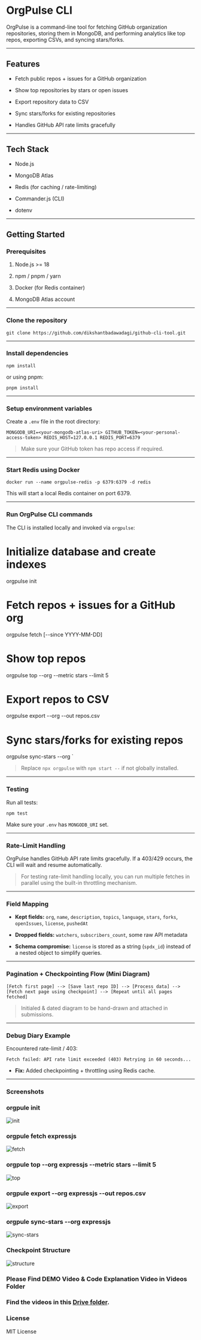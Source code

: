 OrgPulse CLI
============

OrgPulse is a command-line tool for fetching GitHub organization repositories, storing them in MongoDB, and performing analytics like top repos, exporting CSVs, and syncing stars/forks.

* * * * *

**Features**
------------

-   Fetch public repos + issues for a GitHub organization

-   Show top repositories by stars or open issues

-   Export repository data to CSV

-   Sync stars/forks for existing repositories

-   Handles GitHub API rate limits gracefully

* * * * *

**Tech Stack**
--------------

-   Node.js

-   MongoDB Atlas

-   Redis (for caching / rate-limiting)

-   Commander.js (CLI)

-   dotenv

* * * * *

**Getting Started**
-------------------

### **Prerequisites**

1.  Node.js >= 18

2.  npm / pnpm / yarn

3.  Docker (for Redis container)

4.  MongoDB Atlas account

* * * * *

### **Clone the repository**

`git clone https://github.com/dikshantbadawadagi/github-cli-tool.git`

* * * * *

### **Install dependencies**

`npm install`

or using pnpm:

`pnpm install`

* * * * *

### **Setup environment variables**

Create a `.env` file in the root directory:

`MONGODB_URI=<your-mongodb-atlas-uri>
GITHUB_TOKEN=<your-personal-access-token>
REDIS_HOST=127.0.0.1
REDIS_PORT=6379`

> Make sure your GitHub token has repo access if required.

* * * * *

### **Start Redis using Docker**

`docker run --name orgpulse-redis -p 6379:6379 -d redis`

This will start a local Redis container on port 6379.

* * * * *

### **Run OrgPulse CLI commands**

The CLI is installed locally and invoked via `orgpulse`:

# Initialize database and create indexes
orgpulse init

# Fetch repos + issues for a GitHub org
orgpulse fetch <org-name> [--since YYYY-MM-DD]

# Show top repos
orgpulse top --org <org-name> --metric stars --limit 5

# Export repos to CSV
orgpulse export --org <org-name> --out repos.csv

# Sync stars/forks for existing repos
orgpulse sync-stars --org <org-name>`

> Replace `npx orgpulse` with `npm start --` if not globally installed.

* * * * *

### **Testing**

Run all tests:

`npm test`

Make sure your `.env` has `MONGODB_URI` set.

* * * * *

### **Rate-Limit Handling**

OrgPulse handles GitHub API rate limits gracefully. If a 403/429 occurs, the CLI will wait and resume automatically.

> For testing rate-limit handling locally, you can run multiple fetches in parallel using the built-in throttling mechanism.

* * * * *

### **Field Mapping**

-   **Kept fields:** `org`, `name`, `description`, `topics`, `language`, `stars`, `forks`, `openIssues`, `license`, `pushedAt`

-   **Dropped fields:** `watchers`, `subscribers_count`, some raw API metadata

-   **Schema compromise:** `license` is stored as a string (`spdx_id`) instead of a nested object to simplify queries.

* * * * *

### **Pagination + Checkpointing Flow (Mini Diagram)**

`[Fetch first page] --> [Save last repo ID] --> [Process data] --> [Fetch next page using checkpoint] --> [Repeat until all pages fetched]`

> Initialed & dated diagram to be hand-drawn and attached in submissions.

* * * * *

### **Debug Diary Example**

Encountered rate-limit / 403:

`Fetch failed: API rate limit exceeded (403)
Retrying in 60 seconds...`

-   **Fix:** Added checkpointing + throttling using Redis cache.

* * * * *
### **Screenshots**
### orgpule init

![init](screenshots/init.png)

### orgpule fetch expressjs

![fetch](screenshots/fetch.png)

### orgpule top --org expressjs --metric stars --limit 5

![top](screenshots/top.png)

### orgpule export --org expressjs --out repos.csv

![export](screenshots/export.png)

### orgpule sync-stars --org expressjs

![sync-stars](screenshots/starSync.png)

### Checkpoint Structure

![structure](checkpointStructure-1.png)

### Please Find DEMO Video & Code Explanation Video in Videos Folder
### Find the videos in this [Drive folder](https://drive.google.com/drive/folders/1sos73REi6Zoh_6oeLGNM7PABi77oi7sJ?usp=sharing).


### **License**

MIT License

